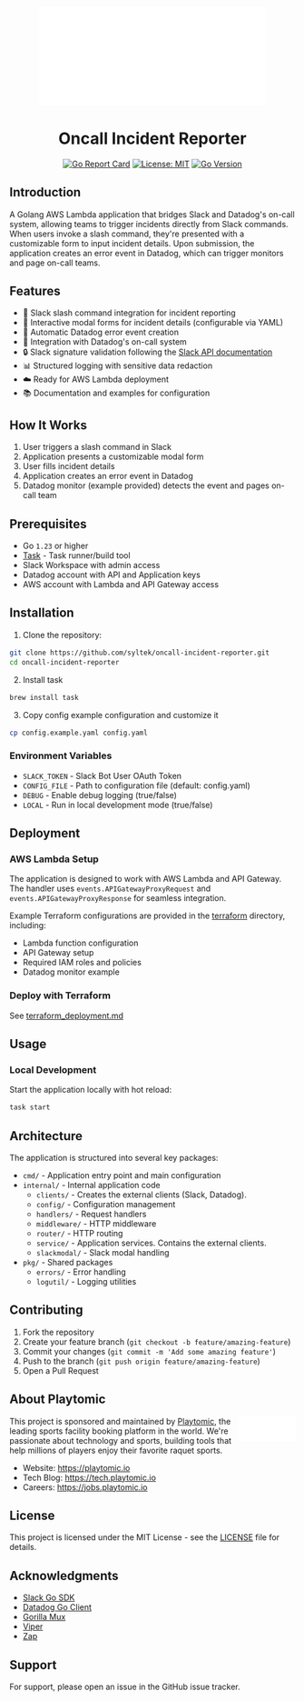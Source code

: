 <p align="center">
  <img src="doc/img/playtomic-logo.png" alt="Playtomic Logo" width="400"/>
</p>

<h1 align="center">Oncall Incident Reporter</h1>

<div align="center">

[![Go Report Card](https://goreportcard.com/badge/github.com/syltek/oncall-incident-reporter)](https://goreportcard.com/report/github.com/syltek/oncall-incident-reporter)
[![License: MIT](https://img.shields.io/badge/License-MIT-yellow.svg)](https://opensource.org/licenses/MIT)
[![Go Version](https://img.shields.io/github/go-mod/go-version/syltek/oncall-incident-reporter)](https://golang.org/dl/)

</div>

## Introduction

A Golang AWS Lambda application that bridges Slack and Datadog's on-call system, allowing teams to trigger incidents directly
from Slack commands. When users invoke a slash command, they're presented with a customizable form to input incident details.
Upon submission, the application creates an error event in Datadog, which can trigger monitors and page on-call teams.

## Features

- 🚀 Slack slash command integration for incident reporting
- 📝 Interactive modal forms for incident details (configurable via YAML)
- 🔄 Automatic Datadog error event creation
- 🔔 Integration with Datadog's on-call system
- 🔒 Slack signature validation following the [Slack API documentation](https://api.slack.com/authentication/verifying-requests-from-slack#validating-a-request)
- 📊 Structured logging with sensitive data redaction
- ☁️ Ready for AWS Lambda deployment
- 📚 Documentation and examples for configuration

## How It Works

1. User triggers a slash command in Slack
2. Application presents a customizable modal form
3. User fills incident details
4. Application creates an error event in Datadog
5. Datadog monitor (example provided) detects the event and pages on-call team

## Prerequisites

- Go `1.23` or higher
- [Task](https://taskfile.dev/) - Task runner/build tool
- Slack Workspace with admin access
- Datadog account with API and Application keys
- AWS account with Lambda and API Gateway access

## Installation

1. Clone the repository:

```bash
git clone https://github.com/syltek/oncall-incident-reporter.git
cd oncall-incident-reporter
```

2. Install task

```bash
brew install task
```

3. Copy config example configuration and customize it

```bash
cp config.example.yaml config.yaml
```

### Environment Variables

- `SLACK_TOKEN` - Slack Bot User OAuth Token
- `CONFIG_FILE` - Path to configuration file (default: config.yaml)
- `DEBUG` - Enable debug logging (true/false)
- `LOCAL` - Run in local development mode (true/false)

## Deployment

### AWS Lambda Setup

The application is designed to work with AWS Lambda and API Gateway. The handler uses `events.APIGatewayProxyRequest` and
`events.APIGatewayProxyResponse` for seamless integration.

Example Terraform configurations are provided in the [terraform](./terraform) directory, including:
- Lambda function configuration
- API Gateway setup
- Required IAM roles and policies
- Datadog monitor example

### Deploy with Terraform

See [terraform_deployment.md](doc/terraform_deployment.md)

## Usage

### Local Development

Start the application locally with hot reload:

```bash
task start
```

## Architecture

The application is structured into several key packages:

- `cmd/` - Application entry point and main configuration
- `internal/` - Internal application code
  - `clients/` - Creates the external clients (Slack, Datadog).
  - `config/` - Configuration management
  - `handlers/` - Request handlers
  - `middleware/` - HTTP middleware
  - `router/` - HTTP routing
  - `service/` - Application services. Contains the external clients.
  - `slackmodal/` - Slack modal handling
- `pkg/` - Shared packages
  - `errors/` - Error handling
  - `logutil/` - Logging utilities

## Contributing

1. Fork the repository
2. Create your feature branch (`git checkout -b feature/amazing-feature`)
3. Commit your changes (`git commit -m 'Add some amazing feature'`)
4. Push to the branch (`git push origin feature/amazing-feature`)
5. Open a Pull Request

## About Playtomic

<img align="right" src="doc/img/playtomic-logo.png" alt="Playtomic Logo" width="100"/>

This project is sponsored and maintained by [Playtomic](https://playtomic.io), the leading sports facility booking platform
in the world. We're passionate about technology and sports, building tools that help millions of players enjoy their favorite
raquet sports.

- Website: https://playtomic.io
- Tech Blog: https://tech.playtomic.io
- Careers: https://jobs.playtomic.io

## License

This project is licensed under the MIT License - see the [LICENSE](./LICENSE.md) file for details.

## Acknowledgments

- [Slack Go SDK](https://github.com/slack-go/slack)
- [Datadog Go Client](https://github.com/DataDog/datadog-api-client-go)
- [Gorilla Mux](https://github.com/gorilla/mux)
- [Viper](https://github.com/spf13/viper)
- [Zap](https://github.com/uber-go/zap)

## Support

For support, please open an issue in the GitHub issue tracker.
